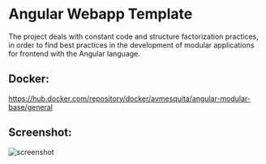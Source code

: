 # Angular Webapp Template

The project deals with constant code and structure factorization practices, in order to find best practices in the development of modular applications for frontend with the Angular language.

## Docker:

   https://hub.docker.com/repository/docker/avmesquita/angular-modular-base/general

## Screenshot:

![screenshot](https://github.com/avmesquita/angular-modular-base/assets/646271/97eb823b-2895-46ea-8dd9-1c02190519d4)
